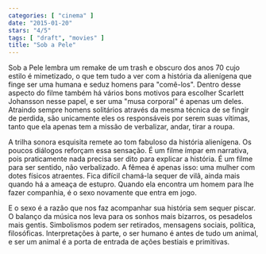 ```yaml
---
categories: [ "cinema" ]
date: "2015-01-20"
stars: "4/5"
tags: [ "draft", "movies" ]
title: "Sob a Pele"
---
```

Sob a Pele lembra um remake de um trash e obscuro dos anos 70 cujo estilo
é mimetizado, o que tem tudo a ver com a história da alienígena que
finge ser uma humana e seduz homens para "comê-los". Dentro desse aspecto
do filme também há vários bons motivos para escolher Scarlett Johansson
nesse papel, e ser uma "musa corporal" é apenas um deles. Atraindo
sempre homens solitários através da mesma técnica de se fingir de
perdida, são unicamente eles os responsáveis por serem suas vítimas,
tanto que ela apenas tem a missão de verbalizar, andar, tirar a roupa.

A trilha sonora esquisita remete ao tom fabuloso da história
alienígena. Os poucos diálogos reforçam essa sensação. É um
filme ímpar em narrativa, pois praticamente nada precisa ser dito para
explicar a história. É um filme para ser sentido, não verbalizado. A
fêmea é apenas isso: uma mulher com dotes físicos atraentes. Fica
difícil chamá-la sequer de vilã, ainda mais quando há a ameaça de
estupro. Quando ela encontra um homem para lhe fazer companhia, é o
sexo novamente que entra em jogo.

E o sexo é a razão que nos faz acompanhar sua história sem sequer
piscar. O balanço da música nos leva para os sonhos mais bizarros,
os pesadelos mais gentis. Simbolismos podem ser retirados, mensagens
sociais, política, filosóficas. Interpretações à parte, o ser humano
é antes de tudo um animal, e ser um animal é a porta de entrada de
ações bestiais e primitivas.
